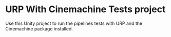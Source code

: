 # URP With Cinemachine Tests project

Use this Unity project to run the pipelines tests with URP and the Cinemachine package installed.

